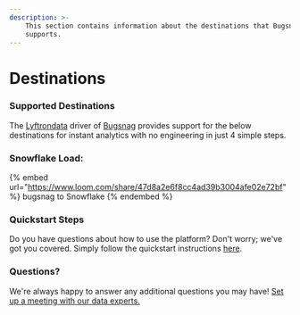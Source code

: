 ```yaml
---
description: >-
    This section contains information about the destinations that Bugsnag
    supports.
---
```


# Destinations

### Supported Destinations

The [Lyftrondata](https://www.lyftrondata.com/) driver of [Bugsnag](https://www.lyftrondata.com/integration/business-analytics/bugsnag/) provides support for the below destinations for instant analytics with no engineering in just 4 simple steps.

### Snowflake Load:

{% embed url="https://www.loom.com/share/47d8a2e6f8cc4ad39b3004afe02e72bf" %}
bugsnag to Snowflake
{% endembed %}

### Quickstart Steps

Do you have questions about how to use the platform? Don't worry; we've got you covered. Simply follow the quickstart instructions [here](README.md).

### Questions? <a href="#questions" id="questions"></a>

We're always happy to answer any additional questions you may have! [Set up a meeting with our data experts.](https://www.lyftrondata.com/book-a-meeting/)
